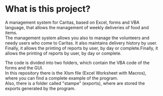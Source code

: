 # What is this project?
A management system for Caritas, based on Excel, forms and VBA language, that allows the management of weekly deliveries of food and items.
<br>The management system allows you also to manage the volunteers and needy users who come to Caritas. It also maintains delivery history by user.
<br>Finally, it allows the printing of reports by user, by day or complete.Finally, it allows the printing of reports by user, by day or complete.

The code is divided into two folders, which contain the VBA code of the forms and the GUI.
<br>In this repository there is the Xlsm file (Excel Worksheet with Macros), where you can find a complete example of the program.
<br>Also, there is a folder called "stampe" (exports), where are stored the exports generated by the program.